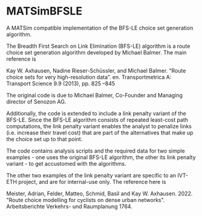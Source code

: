 # MATSimBFSLE
A MATSim compatible implementation of the BFS-LE choice set generation algorithm.

The Breadth First Search on Link Elimination (BFS-LE) algorithm is a route choice set generation algorithm developed by Michael Balmer. The main reference is

Kay W. Axhausen, Nadine Rieser-Schüssler, and Michael Balmer. 
“Route choice sets for very high-resolution data”. en. Transportmetrica A: Transport Science 9.9 (2013), pp. 825 –845

The original code is due to Michael Balmer, Co-Founder and Managing director of Senozon AG.

Additionally, the code is extended to include a link penalty variant of the BFS-LE. Since the BFS-LE algorithm consists of repeated least-cost path computations, the link penalty variant enables the analyst to penalize links (i.e. increase their travel cost) that are part of the alternatives that make up the choice set up to that point.

The code contains analysis scripts and the required data for two simple examples - one uses the original BFS-LE algorithm, the other its link penalty variant - to get accustomed with the algorithms. 

The other two examples of the link penalty variant are specific to an IVT-ETH project, and are for internal-use only. The reference here is

Meister, Adrian, Felder, Matteo, Schmid, Basil and Kay W. Axhausen. 2022.
"Route choice modelling for cyclists on dense urban networks". Arbeitsberichte Verkehrs- und Raumplanung 1764.
